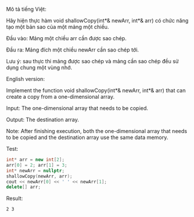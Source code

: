 Mô tả tiếng Việt:

Hãy hiện thực hàm void shallowCopy(int*& newArr, int*& arr) có chức năng tạo một bản sao của một mảng một chiều.

Đầu vào: Mảng một chiều arr cần được sao chép.

Đầu ra: Mảng đích một chiều newArr cần sao chép tới.

Lưu ý: sau thực thi mảng được sao chép và mảng cần sao chép đều sử dụng chung một vùng nhớ.

English version:

Implement the function void shallowCopy(int*& newArr, int*& arr) that can create a copy from a one-dimensional array.

Input:  The one-dimensional array that needs to be copied.

Output: The destination array.

Note: After finishing execution, both the one-dimensional array that needs to be copied and the destination array use the same data memory.

Test:
```cpp
int* arr = new int[2];
arr[0] = 2; arr[1] = 3;
int* newArr = nullptr;
shallowCopy(newArr, arr);
cout << newArr[0] << ' ' << newArr[1];
delete[] arr;
```

Result:
```
2 3
```